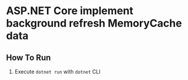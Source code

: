 # ASP.NET Core implement background refresh MemoryCache data

## How To Run

1. Execute `dotnet run` with `dotnet` CLI
